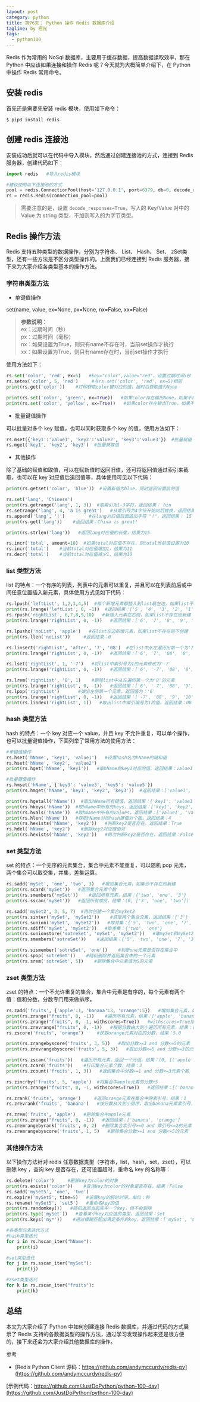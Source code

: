 ```yaml
---
layout: post
category: python
title: 第76天： Python 操作 Redis 数据库介绍
tagline: by 極光
tags:
  - python100
---
```


Redis 作为常用的 NoSql 数据库，主要用于缓存数据，提高数据读取效率，那在 Python 中应该如果连接和操作 Redis 呢？今天就为大概简单介绍下，在 Python 中操作 Redis 常用命令。

<!--more-->

## 安装 redis

首先还是需要先安装 redis 模块，使用如下命令：

```shell
$ pip3 install redis
```

## 创建 redis 连接池

安装成功后就可以在代码中导入模块，然后通过创建连接池的方式，连接到 Redis 服务器，创建代码如下：

```python
import redis   #导入redis模块

#建议使用以下连接池的方式
pool = redis.ConnectionPool(host='127.0.0.1', port=6379, db=0, decode_responses=True)    #设置decode_responses=True，写入的KV对中的V为string类型，不加则写入的为字节类型。
rs = redis.Redis(connection_pool=pool)

```

> 需要注意的是，设置 `decode_responses=True`，写入的 Key/Value 对中的 Value 为 string 类型，不加则写入的为字节类型。

## Redis 操作方法

Redis 支持五种类型的数据操作，分别为字符串、 List、 Hash、 Set、 zSet类型，还有一些方法是不区分类型操作的。上面我们已经连接到 Redis 服务器，接下来为大家介绍各类型基本的操作方法。

### 字符串类型方法

- 单键值操作

set(name, value, ex=None, px=None, nx=False, xx=False)
> **参数说明：**</br>
> ex：过期时间（秒）</br>
> px：过期时间（毫秒） </br>
> nx：如果设置为True，则只有name不存在时，当前set操作才执行 </br>
> xx：如果设置为True，则只有name存在时，当前set操作才执行

使用方法如下：

```python
rs.set('color', 'red', ex=5)   #key="color",value="red"，设置过期时间5秒
rs.setex('color', 5, 'red')     #与rs.set('color', 'red', ex=5)相同
print(rs.get('color'))    #打印获取color键对应的值，超时后获取值为None

print(rs.set('color', 'green', nx=True))   #如果color存在输出None，如果不存在，则输出True
print(rs.set('color', 'yellow', xx=True))   #如果color存在输出True，如果不存在，则输出None
```

- 批量键值操作

可以批量对多个 key 赋值，也可以同时获取多个 key 的值，使用方法如下：

```python
rs.mset({'key1':'value1', 'key2':'value2', 'key3':'value3'})  #批量赋值
rs.mget('key1', 'key2', 'key3')  #批量获取值
```

- 其他操作
  
除了基础的赋值和取值，可以在赋新值时返回旧值，还可将返回值通过索引来截取，也可以在 key 对应值后追回值等，具体使用可见以下代码：

```python
print(rs.getset('color', 'blue'))  #设置新值为blue，同时返回设置前的值

rs.set('lang', 'Chinese')
print(rs.getrange('lang', 1, 3))  #取索引为1-3字符，返回结果： hin
rs.setrange('lang', 4, 'a is great')   #从索引号为4字符开始向后替换，返回结果： 14
rs.append('lang', '!')         #在lang对应值后面追加字符 "!"，返回结果： 15
print(rs.get('lang'))    #返回结果：China is great!

print(rs.strlen('lang'))   #返回lang对应值的长度，结果为15

rs.incr('total', amount=10)  #如果total对应值不存在，则total当前值设置为10
rs.incr('total')    #当前total对应值增加1，结果为11
rs.decr('total')    #当前total对应值减少1，结果为10
```

### list 类型方法

list 的特点：一个有序的列表，列表中的元素可以重复，并且可以在列表前后或中间任意位置插入新元素，具体使用方式见如下代码：

```python
rs.lpush('leftList', 1,2,3,4,5)  #每个新增元素都插入到list最左边，如果list不存在则会新建
print(rs.lrange('leftList', 0, -1))  #返回结果：['5', '4', '3', '2', '1']
rs.rpush('rightList', 6,7,8,9,10)   #新插入元素在右侧，如果list不存在则新建
print(rs.lrange('rightList', 0, -1))   #返回结果：['6', '7', '8', '9', '10']

rs.lpushx('noList', 'apple')   #在list左边新增元素，如果list不存在则不创建
print(rs.llen('noList'))     #返回结果：0

rs.linsert('rightList', 'after', '7', '08')  #在list中从左遍历出第一个为'7'的元素，在它后面(如果是在前面插入则用'before')插入元素'08'
print(rs.lrange('rightList', 0, -1))   #返回结果：['6', '7', '08', '8', '9', '10']

rs.lset('rightList', 1, '-7')   #将list中索引号为1的元素修改为'-7'
print(rs.lrange('rightList', 0, -1))   #返回结果：['6', '-7', '08', '8', '9', '10']

rs.lrem('rightList', '8', 1)    #删除list中从左遍历第一个为'8'的元素
print(rs.lrange('rightList', 0, -1))   #返回结果：['6', '-7', '08', '9', '10']
rs.lpop('rightList')       #弹出左侧第一个元素，返回值为：'6'
print(rs.lrange('rightList', 0, -1))   #返回结果：['-7', '08', '9', '10']
print(rs.lindex('rightList', 1))   #取出list中索引编号为1的值，返回结果：08
```

### hash 类型方法

hash 的特点：一个 key 对应一个 value，并且 key 不允许重复，可以单个操作，也可以批量键值操作，下面列举了常用方法的使用方法：

```python
#单键值操作
rs.hset('hName', 'key1', 'value1')   #设置hash名为hName的键和值
rs.hset('hName', 'key2', 'value2')
print(rs.hget('hName', 'key1'))   #取hName的key1对应的值，返回结果：value1

#批量键值操作
rs.hmset('hName', {'key3': 'value3', 'key5': 'value5'})
print(rs.hmget('hName', 'key1', 'key2', 'key3'))  #返回结果：['value1', 'value2', 'value3']

print(rs.hgetall('hName'))  #取出hName所有键值，返回结果：{'key1': 'value1', 'key2': 'value2', 'key3': 'value3', 'key5': 'value5'}
print(rs.hkeys('hName'))  #取hName中所有的keys，返回结果：['key1', 'key2', 'key3', 'key5']
print(rs.hvals('hName'))  #取hName中所有的values，返回结果：['value1', 'value2', 'value3', 'value5']
print(rs.hlen('hName'))   #获取hName对应hash键值对个数，返回结果：4
print(rs.hexists('hName', 'key2'))   #判断key2是否存在，返回结果：True
rs.hdel('hName', 'key2')    #删除key2对应键值对
print(rs.hexists('hName', 'key2'))   #再次判断key2是否存在，返回结果：False
```

### set 类型方法

set 的特点：一个无序的元素集合，集合中元素不能重复，可以随机 pop 元素，两个集合可以取交集，并集，差集运算。

```python
rs.sadd('mySet', 'one', 'two', 3)   #增加集合元素，如集合不存在则新建
print(rs.scard('mySet'))   #返回集合元素个数
print(rs.smembers('mySet'))    #返回所有元素，结果：{'two', 'one', '3'}
print(rs.sscan('mySet'))   #返回所有成员，结果：(0, ['3', 'one', 'two'])

rs.sadd('mySet2', 3, 5, 7)  #再次创建一个集合mySet2
print(rs.sinter('mySet', 'mySet2'))    #获取两个集合交集，返回结果：{'3'}
print(rs.sunion('mySet', 'mySet2'))   #取并集：{'5', 'two', 'one', '7', '3'}
print(rs.sdiff('mySet', 'mySet2'))   #取差集：{'two', 'one'}
print(rs.sunionstore('sotreSet', 'mySet', 'mySet2'))   #取mySet和mySet2的并集，将结果存到storeSet集合中
print(rs.smembers('sotreSet'))    #返回结果：{'5', 'two', 'one', '7', '3'}

print(rs.sismember('sotreSet', 'one'))    #判断one元素是否存在集合中
print(rs.spop('sotreSet'))    #随机删除并返回集合中的一个元素
print(rs.srem('sotreSet', 5))    #删除集合中元素值为5的元素
```

### zset 类型方法

zset 的特点：一个不允许重复的集合，集合中元素是有序的，每个元素有两个值：值和分数，分数专门用来做排序。

```python
rs.zadd('fruits', {'apple':1, 'banana':3, 'orange':5})   #增加集合元素，如集合不存在则新建
print(rs.zrange("fruits", 0, -1))    #遍历所有元素，结果：['apple', 'banana', 'orange']
print(rs.zrange("fruits", 0, -1, withscores=True))   #withscores=True指带上分数，结果：[('apple', 1.0), ('banana', 3.0), ('orange', 5.0)]
print(rs.zrevrange("fruits", 0, -1))   #根据分数由大到小遍历所有元素，结果：['orange', 'banana', 'apple']
rs.zscore('fruits', 'orange')     #获取orange元素对应的分数，结果：5.0

print(rs.zrangebyscore('fruits', 3, 5))   #取出分数>=3 and 分数<=5的元素
print(rs.zrevrangebyscore('fruits', 5, 3))   #取出分数<=5 and 分数>=3的元素，根据分数从大到小排序

print(rs.zscan('fruits'))   #遍历所有元素，返回一个元组，结果：(0, [('apple', 1.0), ('banana', 3.0), ('orange', 5.0)])
print(rs.zcard('fruits'))    #打印集合元素个数，结果：3
print(rs.zcount('fruits', 1, 3))   #返回集合中分数>=1 and 分数<=3元素个数

rs.zincrby('fruits', 5, 'apple')  #将集合中apple元素的分数+5
print(rs.zrange("fruits", 0, -1, withscores=True))   #返回结果：[('banana', 3.0), ('orange', 5.0), ('apple', 6.0)]

rs.zrank('fruits', 'orange')     #返回orange元素在集合中的索引号，结果：1
rs.zrevrank('fruits', 'banana')   #按分数从大到小排序，取出banana元素索引号，结果：2

rs.zrem('fruits', 'apple')   #删除集合中apple元素
print(rs.zrange("fruits", 0, -1))   #返回结果：['banana', 'orange']
rs.zremrangebyrank('fruits', 0, 2)  #删除集合索引号>=0 and 索引号<=2的元素
rs.zremrangebyscore('fruits', 1, 5)   #删除集合分数>=1 and 分数<=5的元素
```

### 其他操作方法

以下操作方法针对 redis 任意数据类型（字符串，list，hash，set，zset），可以删除 key ，查询 key 是否存在，还可设置超时，重命名 key 的名称等：

```python
rs.delete('color')     #删除key为color的对象
print(rs.exists('color'))    #查询key为color的对象是否存在，结果：False
rs.sadd('mySet5', 'one', 'two') 
rs.expire('mySet5', time=5)   #设置key的超时时间，单位：秒
rs.rename('mySet5', 'set5')   #重命名key的值
print(rs.randomkey())   #随机返回当前库中一个key，但不会删除
print(rs.type('mySet'))   #查看某个key对应值的类型，返回结果：set
print(rs.keys('my*'))    #通过模糊匹配出满足条件的key，返回结果：['mySet', 'mySet2']

#各类型元素迭代方式
#hash类型迭代
for i in rs.hscan_iter("hName"):
    print(i)

#set类型迭代
for j in rs.sscan_iter("mySet"):
    print(j)

#zset类型迭代
for k in rs.zscan_iter("fruits"):
    print(k)

```

## 总结

本文为大家介绍了 Python 中如何创建连接 Redis 数据库，并通过代码的方式展示了 Redis 支持的各数据类型的操作方法，通过学习发现操作起来还是很方便的，接下来还会为大家介绍其他数据库的操作。

参考

- [Redis Python Client 源码：https://github.com/andymccurdy/redis-py](https://github.com/andymccurdy/redis-py)

[示例代码：https://github.com/JustDoPython/python-100-day](https://github.com/JustDoPython/python-100-day)
